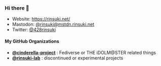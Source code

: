 ### Hi there 👋

- Website: https://rinsuki.net/
- Mastodon: [@rinsuki@mstdn.rinsuki.net](https://mstdn.rinsuki.net/@rinsuki)
- Twitter: [@428rinsuki](https://twitter.com/428rinsuki)

#### My GitHub Organizations

- [**@cinderella-project**](https://github.com/cinderella-project) : Fediverse or THE iDOLM@STER related things
- [**@rinsuki-lab**](https://github.com/rinsuki-lab) : discontinued or experimental projects
